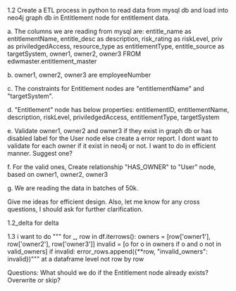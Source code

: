 
1.2
Create a ETL process in python to read data from mysql db and load into neo4j graph db in Entitlement node for entitlement data.

a. The columns we are reading from mysql are: 
entitle_name as entitlementName,
entitle_desc as description,
risk_rating as riskLevel,
priv as priviledgedAccess,
resource_type as entitlementType,
entitle_source as targetSystem,
owner1, owner2, owner3 
FROM edwmaster.entitlement_master

b. owner1, owner2, owner3 are employeeNumber 

c. The constraints for Entitlement nodes are "entitlementName" and "targetSystem".

d. "Entitlement" node has below properties:
entitlementID,
entitlementName,
description,
riskLevel,
priviledgedAccess,
entitlementType,
targetSystem

e. Validate owner1, owner2 and owner3 if they exist in graph db or has disabled label for the User node else create a error report. I dont want to validate for each owner if it exist in neo4j or not. I want to do in efficient manner. Suggest one?

f. For the valid ones, Create relationship "HAS_OWNER" to "User" node, based on owner1, owner2, owner3 

g. We are reading the data in batches of 50k. 

Give me ideas for efficient design. Also, let me know for any cross questions, I should ask for further clarification.

1.2_delta for delta

1.3 i want to do """ for _, row in df.iterrows():
            owners = [row['owner1'], row['owner2'], row['owner3']]
            invalid = [o for o in owners if o and o not in valid_owners]
            if invalid:
                error_rows.append({**row, "invalid_owners": invalid})""" at a dataframe level not row by row

Questions:
What should we do if the Entitlement node already exists? Overwrite or skip?